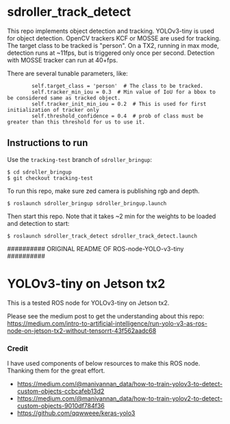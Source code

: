 
# sdroller_track_detect
This repo implements object detection and tracking. YOLOv3-tiny is used for object detection. OpenCV trackers KCF or MOSSE are used for tracking. The target class to be tracked is "person". On a TX2, running in max mode, detection runs at ~11fps, but is triggered only once per second. Detection with MOSSE tracker can run at 40+fps.

There are several tunable parameters, like:
```
        self.target_class = 'person'  # The class to be tracked.
        self.tracker_min_iou = 0.3  # Min value of IoU for a bbox to be considered same as tracked object.
        self.tracker_init_min_iou = 0.2  # This is used for first initialization of tracker only
        self.threshold_confidence = 0.4  # prob of class must be greater than this threshold for us to use it.
```

## Instructions to run
Use the `tracking-test` branch of `sdroller_bringup`:
```
$ cd sdroller_bringup
$ git checkout tracking-test
```

To run this repo, make sure zed camera is publishing rgb and depth. 
```
$ roslaunch sdroller_bringup sdroller_bringup.launch
```
Then start this repo. Note that it takes ~2 min for the weights to be loaded and detection to start:
```
$ roslaunch sdroller_track_detect sdroller_track_detect.launch
```



########## ORIGINAL README OF ROS-node-YOLO-v3-tiny ##########
# YOLOv3-tiny on Jetson tx2

This is a tested ROS node for YOLOv3-tiny on Jetson tx2.

Please see the medium post to get the understanding about this repo: https://medium.com/intro-to-artificial-intelligence/run-yolo-v3-as-ros-node-on-jetson-tx2-without-tensorrt-43f562aadc68

### Credit

I have used components of below resources to make this ROS node. Thanking them for the great effort.

* https://medium.com/@manivannan_data/how-to-train-yolov3-to-detect-custom-objects-ccbcafeb13d2
* https://medium.com/@manivannan_data/how-to-train-yolov2-to-detect-custom-objects-9010df784f36
* https://github.com/qqwweee/keras-yolo3
